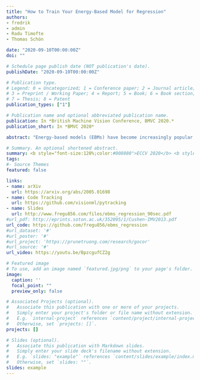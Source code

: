 ```yaml
---
title: "How to Train Your Energy-Based Model for Regression"
authors:
- fredrik
- admin
- Radu Timofte
- Thomas Schön

date: "2020-09-10T00:00:00Z"
doi: ""

# Schedule page publish date (NOT publication's date).
publishDate: "2020-09-10T00:00:00Z"

# Publication type.
# Legend: 0 = Uncategorized; 1 = Conference paper; 2 = Journal article;
# 3 = Preprint / Working Paper; 4 = Report; 5 = Book; 6 = Book section;
# 7 = Thesis; 8 = Patent
publication_types: ["1"]

# Publication name and optional abbreviated publication name.
publication: In *British Machine Vision Conference, BMVC 2020.*
publication_short: In *BMVC 2020*

abstract: "Energy-based models (EBMs) have become increasingly popular within computer vision in recent years. While they are commonly employed for generative image modeling, recent work has applied EBMs also for regression tasks, achieving state-of-the-art performance on object detection and visual tracking. Training EBMs is however known to be challenging. While a variety of different techniques have been explored for generative modeling, the application of EBMs to regression is not a well-studied problem. How EBMs should be trained for best possible regression performance is thus currently unclear. We therefore accept the task of providing the first detailed study of this problem. To that end, we propose a simple yet highly effective extension of noise contrastive estimation, and carefully compare its performance to six popular methods from literature on the tasks of 1D regression and object detection. The results of this comparison suggest that our training method should be considered the go-to approach. We also apply our method to the visual tracking task, achieving state-of-the-art performance on five datasets. Notably, our tracker achieves 63.7% AUC on LaSOT and 78.7% Success on TrackingNet."

# Summary. An optional shortened abstract.
summary: <b style="font-size:120%;color:#008080">ECCV 2020</b> <b style="font-size:120%;color:#E08040"></b><br> Investigating how to train a deep energy-based model for accurate regression. 
tags:
#- Source Themes
featured: false

links:
- name: arXiv
  url: https://arxiv.org/abs/2005.01698
- name: Code Tracking
  url: https://github.com/visionml/pytracking
- name: Slides
  url: http://www.fregu856.com/files/ebms_regression_90sec.pdf
#url_pdf: http://eprints.soton.ac.uk/352095/1/Cushen-IMV2013.pdf
url_code: https://github.com/fregu856/ebms_regression
#url_dataset: '#'
#url_poster: '#'
#url_project: 'https://prunetruong.com/research/gocor'
#url_source: '#'
url_video: https://youtu.be/BpzcgufCZ2g

# Featured image
# To use, add an image named `featured.jpg/png` to your page's folder. 
image:
  caption: ''
  focal_point: ""
  preview_only: false

# Associated Projects (optional).
#   Associate this publication with one or more of your projects.
#   Simply enter your project's folder or file name without extension.
#   E.g. `internal-project` references `content/project/internal-project/index.md`.
#   Otherwise, set `projects: []`.
projects: []

# Slides (optional).
#   Associate this publication with Markdown slides.
#   Simply enter your slide deck's filename without extension.
#   E.g. `slides: "example"` references `content/slides/example/index.md`.
#   Otherwise, set `slides: ""`.
slides: example
---
```



